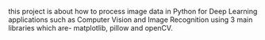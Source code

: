  this project is about how to process image data in Python for Deep Learning applications such as Computer Vision and Image Recognition using 3 main libraries which are- matplotlib, pillow and openCV.
